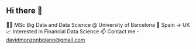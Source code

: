## Hi there 👋

👨‍🎓 MSc Big Data and Data Science @ University of Barcelona
📍 Spain -> UK
📈 Interested in Financial Data Science
📫 Contact me - davidmonzonbolano@gmail.com
